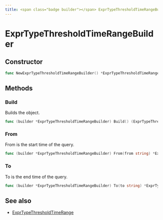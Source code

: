 ```yaml
---
title: <span class="badge builder"></span> ExprTypeThresholdTimeRangeBuilder
---
```

# <span class="badge builder"></span> ExprTypeThresholdTimeRangeBuilder

## Constructor

```go
func NewExprTypeThresholdTimeRangeBuilder() *ExprTypeThresholdTimeRangeBuilder
```
## Methods

### <span class="badge object-method"></span> Build

Builds the object.

```go
func (builder *ExprTypeThresholdTimeRangeBuilder) Build() (ExprTypeThresholdTimeRange, error)
```

### <span class="badge object-method"></span> From

From is the start time of the query.

```go
func (builder *ExprTypeThresholdTimeRangeBuilder) From(from string) *ExprTypeThresholdTimeRangeBuilder
```

### <span class="badge object-method"></span> To

To is the end time of the query.

```go
func (builder *ExprTypeThresholdTimeRangeBuilder) To(to string) *ExprTypeThresholdTimeRangeBuilder
```

## See also

 * <span class="badge object-type-struct"></span> [ExprTypeThresholdTimeRange](./object-ExprTypeThresholdTimeRange.md)
